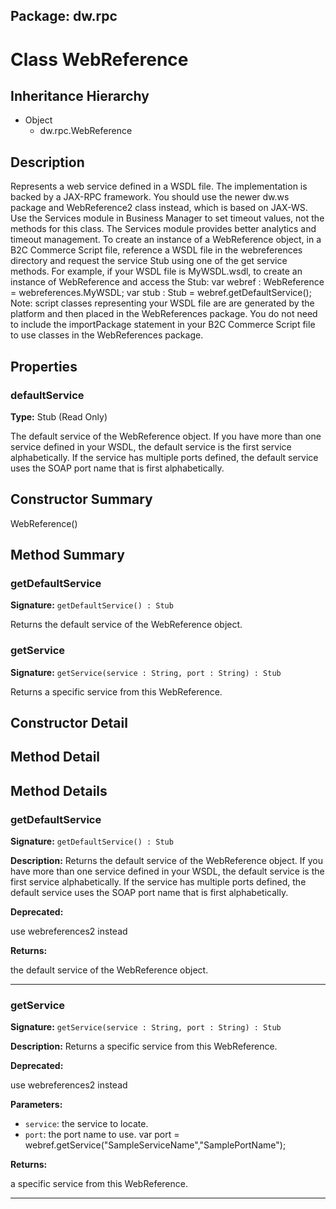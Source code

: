 ## Package: dw.rpc

# Class WebReference

## Inheritance Hierarchy

- Object
  - dw.rpc.WebReference

## Description

Represents a web service defined in a WSDL file. The implementation is backed by a JAX-RPC framework. You should use the newer dw.ws package and WebReference2 class instead, which is based on JAX-WS. Use the Services module in Business Manager to set timeout values, not the methods for this class. The Services module provides better analytics and timeout management. To create an instance of a WebReference object, in a B2C Commerce Script file, reference a WSDL file in the webreferences directory and request the service Stub using one of the get service methods. For example, if your WSDL file is MyWSDL.wsdl, to create an instance of WebReference and access the Stub: var webref : WebReference = webreferences.MyWSDL; var stub : Stub = webref.getDefaultService(); Note: script classes representing your WSDL file are are generated by the platform and then placed in the WebReferences package. You do not need to include the importPackage statement in your B2C Commerce Script file to use classes in the WebReferences package.

## Properties

### defaultService

**Type:** Stub (Read Only)

The default service of the WebReference object. If you have more than one service
 defined in your WSDL, the default service is the first service alphabetically. If the service
 has multiple ports defined, the default service uses the SOAP port name that is first alphabetically.

## Constructor Summary

WebReference()

## Method Summary

### getDefaultService

**Signature:** `getDefaultService() : Stub`

Returns the default service of the WebReference object.

### getService

**Signature:** `getService(service : String, port : String) : Stub`

Returns a specific service from this WebReference.

## Constructor Detail

## Method Detail

## Method Details

### getDefaultService

**Signature:** `getDefaultService() : Stub`

**Description:** Returns the default service of the WebReference object. If you have more than one service defined in your WSDL, the default service is the first service alphabetically. If the service has multiple ports defined, the default service uses the SOAP port name that is first alphabetically.

**Deprecated:**

use webreferences2 instead

**Returns:**

the default service of the WebReference object.

---

### getService

**Signature:** `getService(service : String, port : String) : Stub`

**Description:** Returns a specific service from this WebReference.

**Deprecated:**

use webreferences2 instead

**Parameters:**

- `service`: the service to locate.
- `port`: the port name to use. var port = webref.getService("SampleServiceName","SamplePortName");

**Returns:**

a specific service from this WebReference.

---